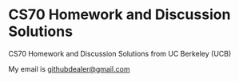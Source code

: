 # CS70 Homework and Discussion Solutions
CS70 Homework and Discussion Solutions from UC Berkeley (UCB)

My email is githubdealer@gmail.com
